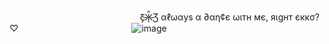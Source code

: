 
‎‎ ‎ ‎‎ ‎  ‎ ‎  ‎ ‎ ‎ ‎ ‎ ‎ ‎‎ ‎ ‎‎ ‎  ‎ ‎  ‎ ‎ ‎ ‎ ‎ ‎‎ ‎ ‎‎ ‎  ‎ ‎  ‎ ‎ ‎ ‎‎ ‎ ‎‎ ‎  ‎ ‎  ‎ ‎ ‎ ‎ ‎ ‎ ‎ ‎‎‎ ‎ ‎‎ ‎  ‎ ‎   ‎ ‎ ‎‎Ƹ̵̡Ӝ̵̨̄Ʒ αℓωαуѕ α ∂αη¢є ωιтн мє, яιgнт єккσ?♡
‎‎ ‎ ‎‎ ‎  ‎ ‎  ‎ ‎‎ ‎ ‎‎ ‎  ‎ ‎  ‎ ‎‎ ‎ ‎‎ ‎  ‎ ‎  ‎ ‎ ‎ ‎ ‎ ‎ ‎ ‎ ‎ ‎ ‎ ‎ ‎ ‎ ‎ ‎ ‎‎ ‎ ‎‎ ‎  ‎ ‎  ‎ ‎ ‎ ‎ ‎ ‎‎‎ ‎ ‎‎ ‎  ‎ ‎  ‎ ‎ ‎ ‎‎ ‎ ‎‎ ‎  ‎ ‎  ‎
  ‎ ‎ ‎ ‎ ‎ ‎ ‎‎ ‎ ‎‎ ‎  ‎ ‎  ‎ ‎ ‎ ‎ ‎ ‎‎ ‎ ‎‎ ‎  ‎ ‎  ‎ ‎ ‎ ‎‎ ‎ ‎‎ ‎  ‎ ‎  ‎ ‎ ‎ ‎ ‎![image](https://github.com/user-attachments/assets/799ed7fc-cfca-4fbb-946b-0eae462404a3)
